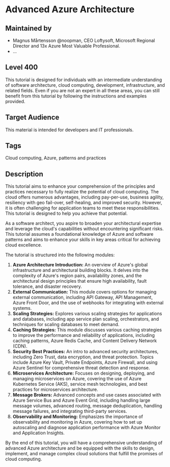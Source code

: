 # Advanced Azure Architecture

## Maintained by

* Magnus Mårtensson @noopman, CEO Loftysoft, Microsoft Regional Director and 13x Azure Most Valuable Professional.
* ...

## Level 400

This tutorial is designed for individuals with an intermediate understanding of software architecture, cloud computing, development, infrastructure, and related fields. Even if you are not an expert in all these areas, you can still benefit from this tutorial by following the instructions and examples provided.

## Target Audience

This material is intended for developers and IT professionals.

## Tags

Cloud computing, Azure, patterns and practices

## Description

This tutorial aims to enhance your comprehension of the principles and practices necessary to fully realize the potential of cloud computing. The cloud offers numerous advantages, including pay-per-use, business agility, resiliency with geo fail-over, self-healing, and improved security. However, it is often challenging for application teams to meet these responsibilities. This tutorial is designed to help you achieve that potential.

As a software architect, you aspire to broaden your architectural expertise and leverage the cloud's capabilities without encountering significant risks. This tutorial assumes a foundational knowledge of Azure and software patterns and aims to enhance your skills in key areas critical for achieving cloud excellence.

The tutorial is structured into the following modules:

1. **Azure Architecture Introduction:** An overview of Azure's global infrastructure and architectural building blocks. It delves into the complexity of Azure's region pairs, availability zones, and the architectural design principles that ensure high availability, fault tolerance, and disaster recovery.
2. **External Communication:** This module covers options for managing external communication, including API Gateway, API Management, Azure Front Door, and the use of webhooks for integrating with external systems.
3. **Scaling Strategies:** Explores various scaling strategies for applications and databases, including app service plan scaling, orchestrators, and techniques for scaling databases to meet demand.
4. **Caching Strategies:** This module discusses various caching strategies to improve the performance and reliability of applications, including caching patterns, Azure Redis Cache, and Content Delivery Network (CDN).
5. **Security Best Practices:** An intro to advanced security architectures, including Zero Trust, data encryption, and threat protection. Topics include Azure Key Vault, Private Endpoints, Azure Firewall, and using Azure Sentinel for comprehensive threat detection and response.
6. **Microservices Architecture:** Focuses on designing, deploying, and managing microservices on Azure, covering the use of Azure Kubernetes Service (AKS), service mesh technologies, and best practices for microservices architecture.
7. **Message Brokers:** Advanced concepts and use cases associated with Azure Service Bus and Azure Event Grid, including handling large message volumes, advanced routing, message deduplication, handling message failures, and integrating third-party services.
8. **Observability and Monitoring:** Emphasizes the importance of observability and monitoring in Azure, covering how to set up autoscaling and diagnose application performance with Azure Monitor and Application Insights.

By the end of this tutorial, you will have a comprehensive understanding of advanced Azure architecture and be equipped with the skills to design, implement, and manage complex cloud solutions that fulfill the promises of cloud computing.
